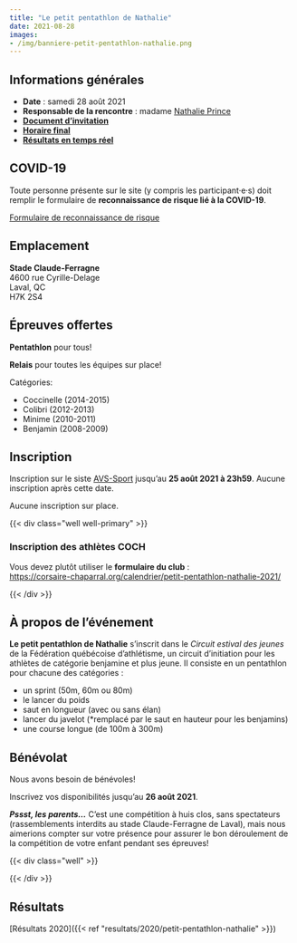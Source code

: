 ```yaml
---
title: "Le petit pentathlon de Nathalie"
date: 2021-08-28
images: 
- /img/banniere-petit-pentathlon-nathalie.png
---
```


## Informations générales

- **Date** : samedi 28 août 2021
- **Responsable de la rencontre** : madame [Nathalie Prince](mailto:nathalie.prince1@videotron.ca)
- [**Document d’invitation**](https://fichiers.corsaire-chaparral.org/s/fk5MeWSWZPG2oe8)
- [**Horaire final**](https://fichiers.corsaire-chaparral.org/s/FDGsAkqENooEj2q)
- [**Résultats en temps réel**](https://avs-sport.com/comp_main.php?comp=518)

## COVID-19

Toute personne présente sur le site (y compris les participant·e·s) doit remplir le formulaire de **reconnaissance de risque lié à la COVID-19**.

<a href="/reconnaissance-risque-covid-19/" class="btn btn-tertiary"><span class="icon icon-assignment"></span>Formulaire de reconnaissance de risque</a>

## Emplacement

**Stade Claude-Ferragne**  
4600 rue Cyrille-Delage  
Laval, QC  
H7K 2S4

## Épreuves offertes

**Pentathlon** pour tous!

**Relais** pour toutes les équipes sur place!

Catégories:

- Coccinelle (2014-2015)
- Colibri (2012-2013)
- Minime (2010-2011)
- Benjamin (2008-2009)


## Inscription

Inscription sur le siste [AVS-Sport](https://avs-sport.com/main.php) jusqu’au **25 août 2021 à 23h59**.
Aucune inscription après cette date.

Aucune inscription sur place.

{{< div class="well well-primary" >}}

### <span class="icon icon-assignment"></span> Inscription des athlètes COCH

Vous devez plutôt utiliser le **formulaire du club** :  
https://corsaire-chaparral.org/calendrier/petit-pentathlon-nathalie-2021/

{{< /div >}}


## À propos de l’événement

**Le petit pentathlon de Nathalie** s’inscrit dans le _Circuit estival des jeunes_ de la Fédération québécoise d’athlétisme, un circuit d’initiation pour les athlètes de catégorie benjamine et plus jeune.
Il consiste en un pentathlon pour chacune des catégories :

- un sprint (50m, 60m ou 80m)
- le lancer du poids
- saut en longueur (avec ou sans élan)
- lancer du javelot (\*remplacé par le saut en hauteur pour les benjamins)
- une course longue (de 100m à 300m)

## Bénévolat

Nous avons besoin de bénévoles!

Inscrivez vos disponibilités jusqu’au **26 août 2021**.

***Pssst, les parents…*** C’est une compétition à huis clos, sans spectateurs (rassemblements interdits au stade Claude-Ferragne de Laval), mais nous aimerions compter sur votre présence pour assurer le bon déroulement de la compétition de votre enfant pendant ses épreuves!

{{< div class="well" >}}

<script type="text/javascript" src="//campagnes.corsaire-chaparral.org/form/generate.js?id=99"></script>

{{< /div >}}

<!-- <a href="https://campagnes.corsaire-chaparral.org/benevolat-petit-pentathlon-nathalie-2020" class="btn btn-tertiary -lg">Formulaire de bénévolat <span class="icon icon-pencil"></span></a> -->

## Résultats

[Résultats 2020]({{< ref "resultats/2020/petit-pentathlon-nathalie" >}})
